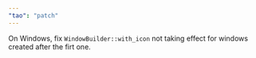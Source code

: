 ```yaml
---
"tao": "patch"
---
```


On Windows, fix `WindowBuilder::with_icon` not taking effect for windows created after the firt one.